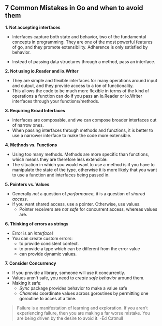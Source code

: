 7 Common Mistakes in Go and when to avoid them
------------------------------------------------

**1. Not accepting interfaces**
* Interfaces capture both state and behavior, two of the fundamental concepts in programming.
  They are one of the most powerful features of go, and they promote extensibility.
  Adherence is only satisfied by behavior.

* Instead of passing data structures through a method, pass an interface.


**2. Not using io.Reader and io.Writer**
* They are simple and flexible interfaces for many operations around input and output,
  and they provide access to a ton of functionality.
* This allows the code to be much more flexible in terms of the kind of operations a function can do
  if you pass an io.Reader or io.Writer interfaces through your functions/methods.


**3. Requiring Broad Interfaces**
* Interfaces are composable, and we can compose broader interfaces out of narrow ones.
* When passing interfaces through methods and functions, it is better to use a narrower interface to make 
  the code more extensible.


**4. Methods vs. Functions**
* Using too many methods. Methods are more specific than functions, which means they are therefore less extensible.
* The situation in which you would want to use a method is if you have to manipulate the state of the type, otherwise
  it is more likely that you want to use a function and interfaces being passed in.


**5. Pointers vs. Values**
* Generally *not* a question of *performance*, it is a question of *shared access*.
* If you want shared access, use a pointer. Otherwise, use values.
	- Pointer receivers are *not safe* for concurrent access, whereas values are.


**6. Thinking of errors as strings**
* Error is an *interface*!
* You can create custom errors:
  - to provide consistent context.
  - to provide a type which can be different from the error value
  - can provide dynamic values.


**7. Consider Concurrency**
* If you provide a library, someone will use it concurrently.
* Values aren't safe, you need to *create safe behavior* around them.
* Making it safe:
  * *Sync* package provides behavior to make a value safe
  * *Channels* coordinate values across goroutines by permitting one goroutine to acces at a time.


>Failure is a manifestation of learning and exploration. 
>If you aren't experiencing failure, then you are making a far worse mistake.
>You are being driven by the desire to avoid it. -Ed Catmull

